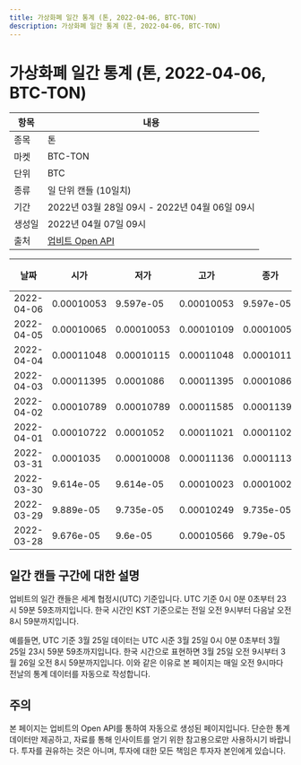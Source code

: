 ```yaml
---
title: 가상화폐 일간 통계 (톤, 2022-04-06, BTC-TON)
description: 가상화폐 일간 통계 (톤, 2022-04-06, BTC-TON)
---
```



가상화폐 일간 통계 (톤, 2022-04-06, BTC-TON)
===

|항목|내용|
|--|--|
|종목|톤|
|마켓|BTC-TON|
|단위|BTC|
|종류|일 단위 캔들 (10일치)|
|기간|2022년 03월 28일 09시 - 2022년 04월 06일 09시|
|생성일|2022년 04월 07일 09시|
|출처|[업비트 Open API](https://docs.upbit.com)|


|날짜|시가|저가|고가|종가|비고|
|--|--|--|--|--|--|
|2022-04-06|0.00010053|9.597e-05|0.00010053|9.597e-05|    |
|2022-04-05|0.00010065|0.00010053|0.00010109|0.00010053|    |
|2022-04-04|0.00011048|0.00010115|0.00011048|0.00010115|    |
|2022-04-03|0.00011395|0.0001086|0.00011395|0.0001086|    |
|2022-04-02|0.00010789|0.00010789|0.00011585|0.00011395|    |
|2022-04-01|0.00010722|0.0001052|0.00011021|0.00011021|    |
|2022-03-31|0.0001035|0.00010008|0.00011136|0.00011136|    |
|2022-03-30|9.614e-05|9.614e-05|0.00010023|0.00010023|    |
|2022-03-29|9.889e-05|9.735e-05|0.00010249|9.735e-05|    |
|2022-03-28|9.676e-05|9.6e-05|0.00010566|9.79e-05|    |


일간 캔들 구간에 대한 설명
---


업비트의 일간 캔들은 세계 협정시(UTC) 기준입니다. 
UTC 기준 0시 0분 0초부터 23시 59분 59초까지입니다. 
한국 시간인 KST 기준으로는 전일 오전 9시부터 다음날 오전 8시 59분까지입니다. 


예를들면, UTC 기준 3월 25일 데이터는 UTC 시준 3월 25일 0시 0분 0초부터 3월 25일 23시 59분 59초까지입니다. 
한국 시간으로 표현하면 3월 25일 오전 9시부터 3월 26일 오전 8시 59분까지입니다. 
이와 같은 이유로 본 페이지는 매일 오전 9시마다 전날의 통계 데이터를 자동으로 작성합니다. 


주의
---


본 페이지는 업비트의 Open API를 통하여 자동으로 생성된 페이지입니다. 
단순한 통계 데이터만 제공하고, 자료를 통해 인사이트를 얻기 위한 참고용으로만 사용하시기 바랍니다. 
투자를 권유하는 것은 아니며, 투자에 대한 모든 책임은 투자자 본인에게 있습니다. 
